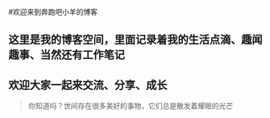 #欢迎来到奔跑吧小羊的博客
## 这里是我的博客空间，里面记录着我的生活点滴、趣闻趣事、当然还有工作笔记
## 欢迎大家一起来交流、分享、成长

>你知道吗？世间存在很多美好的事物，它们总是散发着耀眼的光芒
